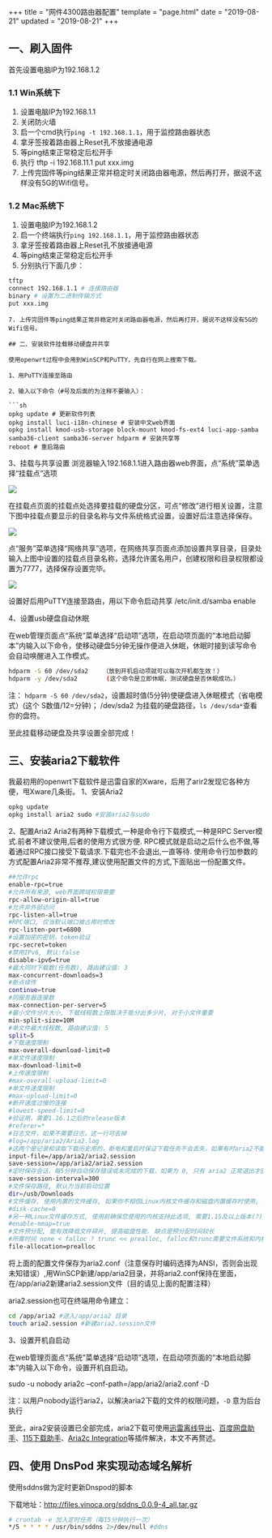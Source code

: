 +++
title = "网件4300路由器配置"
template = "page.html"
date = "2019-08-21"
updated = "2019-08-21"
+++


## 一、刷入固件

首先设置电脑IP为192.168.1.2

### 1.1 Win系统下
1. 设置电脑IP为192.168.1.1
2. 关闭防火墙
3. 启一个cmd执行`ping -t 192.168.1.1`，用于监控路由器状态
4. 拿牙签按着路由器上Reset孔不放接通电源
5. 等ping结束正常稳定后松开手
6. 执行 tftp -i 192.168.11.1 put xxx.img
7. 上传完固件等ping结果正常并稳定时关闭路由器电源，然后再打开，据说不这样没有5G的Wifi信号。

### 1.2 Mac系统下

1. 设置电脑IP为192.168.1.2
2. 启一个终端执行`ping 192.168.1.1`，用于监控路由器状态
3. 拿牙签按着路由器上Reset孔不放接通电源
4. 等ping结束正常稳定后松开手
5. 分别执行下面几步：
  ```sh
  tftp
  connect 192.168.1.1 # 连接路由器
  binary # 设置为二进制传输方式
  put xxx.img
  ```
```
7. 上传完固件等ping结果正常并稳定时关闭路由器电源，然后再打开，据说不这样没有5G的Wifi信号。

## 二、安装软件挂载移动硬盘并共享

使用openwrt过程中会用到WinSCP和PuTTY，先自行在网上搜索下载。

1、用PuTTY连接至路由

2、输入以下命令（#号及后面的为注释不要输入）：

​```sh
opkg update # 更新软件列表
opkg install luci-i18n-chinese # 安装中文web界面
opkg install kmod-usb-storage block-mount kmod-fs-ext4 luci-app-samba samba36-client samba36-server hdparm # 安装共享等
reboot # 重启路由
```

3、挂载与共享设置
浏览器输入192.168.1.1进入路由器web界面，点“系统”菜单选择“挂载点”选项

![](assets/15050966916304.jpg)


在挂载点页面的挂载点处选择要挂载的硬盘分区，可点“修改”进行相关设置，注意下图中挂载点要显示的目录名称与文件系统格式设置，设置好后注意选择保存。

![](assets/15050967020605.jpg)

点“服务”菜单选择“网络共享”选项，在网络共享页面点添加设置共享目录，目录处输入上图中设置的挂载点目录名称，选择允许匿名用户，创建权限和目录权限都设置为7777，选择保存设置完毕。

![](assets/15050967204206.jpg)

设置好后用PuTTY连接至路由，用以下命令启动共享
/etc/init.d/samba enable

4、设置usb硬盘自动休眠

在web管理页面点“系统”菜单选择“启动项”选项，在启动项页面的“本地启动脚本”内输入以下命令，使移动硬盘5分钟无操作便进入休眠，休眠时接到读写命令会自动唤醒进入工作模式。

```sh
hdparm -S 60 /dev/sda2    （放到开机启动项就可以每次开机都生效！）
hdparm -y /dev/sda2        (这个命令是立即休眠，测试硬盘是否休眠成功。）
```
注：
`hdparm -S 60 /dev/sda2`，设置超时值(5分钟)使硬盘进入休眠模式（省电模式）(这个 S数值/12=分钟)；
/dev/sda2 为挂载的硬盘路径，`ls /dev/sda*`查看你的盘符。

至此挂载移动硬盘及共享设置全部完成！

## 三、安装aria2下载软件

我最初用的openwrt下载软件是迅雷自家的Xware，后用了arir2发现它各种方便，甩Xware几条街。
1、安装Aria2
```sh
opkg update
opkg install aria2 sudo #安装aria2与sudo
```

2、配置Aria2
Aria2有两种下载模式,一种是命令行下载模式,一种是RPC Server模式.前者不建议使用,后者的使用方式很方便. RPC模式就是启动之后什么也不做,等着通过RPC接口接受下载请求.下载完也不会退出,一直等待. 使用命令行加参数的方式配置Aria2非常不推荐,建议使用配置文件的方式,下面贴出一份配置文件。

```sh
##允许rpc
enable-rpc=true
#允许所有来源, web界面跨域权限需要
rpc-allow-origin-all=true
#允许非外部访问
rpc-listen-all=true
#RPC端口, 仅当默认端口被占用时修改
rpc-listen-port=6800
#设置加密的密钥，token验证
rpc-secret=token
#禁用IPv6, 默认:false
disable-ipv6=true
#最大同时下载数(任务数), 路由建议值: 3
max-concurrent-downloads=3
#断点续传
continue=true
#同服务器连接数
max-connection-per-server=5
#最小文件分片大小, 下载线程数上限取决于能分出多少片, 对于小文件重要
min-split-size=10M
#单文件最大线程数, 路由建议值: 5
split=5
#下载速度限制
max-overall-download-limit=0
#单文件速度限制
max-download-limit=0
#上传速度限制
#max-overall-upload-limit=0
#单文件速度限制
#max-upload-limit=0
#断开速度过慢的连接
#lowest-speed-limit=0
#验证用，需要1.16.1之后的release版本
#referer=*
#日志文件，如果不需要日志，这一行可去掉
#log=/app/aria2/Aria2.log
#这两个是记录和读取下载历史用的，断电和重启时保证下载任务不会丢失，如果有时aria2不能启动，清空这里面的内容就行了
input-file=/app/aria2/aria2.session
save-session=/app/aria2/aria2.session
#定时保存会话，每5分钟自动保存错误或未完成的下载，如果为 0, 只有 aria2 正常退出才回保存，默认 0,需要1.16.1之后的release版
save-session-interval=300
#文件保存路径, 默认为当前启动位置
dir=/usb/Downloads
#文件缓存, 使用内置的文件缓存, 如果你不相信Linux内核文件缓存和磁盘内置缓存时使用, 需要1.16及以上版本
#disk-cache=0
#另一种Linux文件缓存方式, 使用前确保您使用的内核支持此选项, 需要1.15及以上版本(?)
#enable-mmap=true
#文件预分配, 能有效降低文件碎片, 提高磁盘性能. 缺点是预分配时间较长
#所需时间 none < falloc ? trunc << prealloc, falloc和trunc需要文件系统和内核支持
file-allocation=prealloc
```

将上面的配置文件保存为aria2.conf（注意保存时编码选择为ANSI，否则会出现未知错误）,用WinSCP新建/app/aria2目录，并将aria2.conf保持在里面，在/app/aria2新建aria2.session文件（目的请见上面的配置注释）

aria2.session也可在终端用命令建立：
```sh
cd /app/aria2 #进入/app/aria2 目录
touch aria2.session #新建aria2.session文件
```

3、设置开机自启动

在web管理页面点“系统”菜单选择“启动项”选项，在启动项页面的“本地启动脚本”内输入以下命令，设置开机自启动。

sudo -u nobody aria2c –conf-path=/app/aria2/aria2.conf -D

注：以用户nobody运行aria2，以解决aria2下载的文件的权限问题，`-D` 意为后台执行

至此，aira2安装设置已全部完成，aria2下载可使用[迅雷离线导出](https://chrome.google.com/webstore/detail/thunderlixianexporter/kpoolhipjfabknekpkmjncgkaljnjdmn?utm_source=chrome-app-launcher-info-dialog)、[百度网盘助手](https://chrome.google.com/webstore/detail/baiduexporter/mjaenbjdjmgolhoafkohbhhbaiedbkno?utm_source=chrome-app-launcher-info-dialog)、[115下载助手](https://chrome.google.com/webstore/detail/115exporter/ojafklbojgenkohhdgdjeaepnbjffdjf?utm_source=chrome-app-launcher-info-dialog)、[Aria2c Integration](https://chrome.google.com/webstore/detail/aria2c-integration/edcakfpjaobkpdfpicldlccdffkhpbfk?utm_source=chrome-app-launcher-info-dialog)等插件解决，本文不再赘述。

## 四、使用 DnsPod 来实现动态域名解析

使用sddns做为定时更新Dnspod的脚本

下载地址：http://files.vinoca.org/sddns_0.0.9-4_all.tar.gz

```sh
# crontab -e 加入定时任务（每15分钟执行一次）
*/5 * * * * /usr/bin/sddns 2>/dev/null #ddns
```




